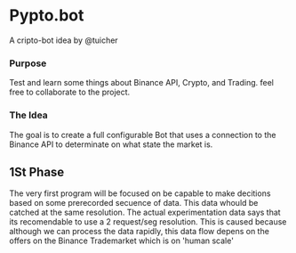  # Pypto.bot
 A cripto-bot idea by @tuicher
 
 ### Purpose 
 Test and learn some things about Binance API, Crypto, and Trading. feel free to collaborate to the project.

 ### The Idea
 The goal is to create a full configurable Bot that uses a connection to the Binance API to determinate on what state the market is.
 
 ## 1St Phase
 The very first program will be focused on be capable to make decitions based on some prerecorded secuence of data. This data whould be catched at the same resolution.
 The actual experimentation data says that its recomendable to use a 2 request/seg resolution. This is caused because although we can process the data rapidly, this data flow depens on the offers on the Binance Trademarket which is on 'human scale'

 
